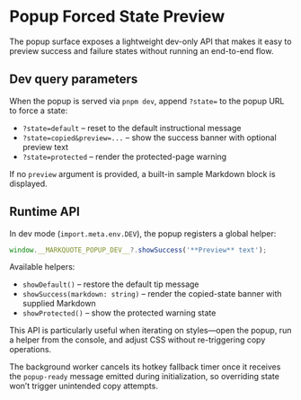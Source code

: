 # Popup Forced State Preview

The popup surface exposes a lightweight dev-only API that makes it easy to preview success and
failure states without running an end-to-end flow.

## Dev query parameters

When the popup is served via `pnpm dev`, append `?state=` to the popup URL to force a state:

- `?state=default` – reset to the default instructional message
- `?state=copied&preview=...` – show the success banner with optional preview text
- `?state=protected` – render the protected-page warning

If no `preview` argument is provided, a built-in sample Markdown block is displayed.

## Runtime API

In dev mode (`import.meta.env.DEV`), the popup registers a global helper:

```ts
window.__MARKQUOTE_POPUP_DEV__?.showSuccess('**Preview** text');
```

Available helpers:

- `showDefault()` – restore the default tip message
- `showSuccess(markdown: string)` – render the copied-state banner with supplied Markdown
- `showProtected()` – show the protected warning state

This API is particularly useful when iterating on styles—open the popup, run a helper from the
console, and adjust CSS without re-triggering copy operations.

The background worker cancels its hotkey fallback timer once it receives the `popup-ready` message
emitted during initialization, so overriding state won’t trigger unintended copy attempts.
